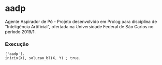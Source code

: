 # aadp
Agente Aspirador de Pó - Projeto desenvolvido em Prolog para disciplina de "Inteligência Artificial", ofertada na Universidade Federal de São Carlos no período 2019/1.

### Execução
```
['aadp'].
inicio(X), solucao_bl(X, Y) ; true.
```
